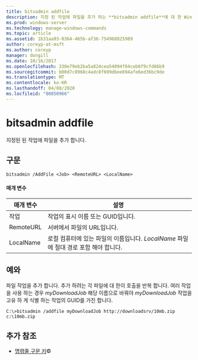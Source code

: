 ```yaml
---
title: bitsadmin addfile
description: 지정 된 작업에 파일을 추가 하는 **bitsadmin addfile**에 대 한 Windows 명령 항목입니다.
ms.prod: windows-server
ms.technology: manage-windows-commands
ms.topic: article
ms.assetid: 1b31aa93-0364-465b-af36-754968825989
author: coreyp-at-msft
ms.author: coreyp
manager: dongill
ms.date: 10/16/2017
ms.openlocfilehash: 330e79eb2ba5a824cea54094f64ceb6f9cfd66b9
ms.sourcegitcommit: b00d7c8968c4adc8f699dbee694afe6ed36bc9de
ms.translationtype: MT
ms.contentlocale: ko-KR
ms.lasthandoff: 04/08/2020
ms.locfileid: "80850966"
---
```

# <a name="bitsadmin-addfile"></a>bitsadmin addfile

지정된 된 작업에 파일을 추가 합니다.

## <a name="syntax"></a>구문

```
bitsadmin /AddFile <Job> <RemoteURL> <LocalName>
```

#### <a name="parameters"></a>매개 변수

| 매개 변수 | 설명 |
| --------- | ----------- |
| 작업 | 작업의 표시 이름 또는 GUID입니다. |
| RemoteURL | 서버에서 파일의 URL입니다. |
| LocalName | 로컬 컴퓨터에 있는 파일의 이름입니다. *LocalName* 파일에 절대 경로 포함 해야 합니다. |

## <a name="examples"></a><a name=BKMK_examples></a>예와

파일 작업을 추가 합니다. 추가 하려는 각 파일에 대 한이 호출을 반복 합니다. 여러 작업을 사용 하는 경우 *myDownloadJob* 해당 이름으로 바꿔야 *myDownloadJob* 작업을 고유 하 게 식별 하는 작업의 GUID를 가진 합니다.

```
C:\>bitsadmin /addfile myDownloadJob http://downloadsrv/10mb.zip c:\10mb.zip
```

## <a name="additional-references"></a>추가 참조

- [명령줄 구문 키](command-line-syntax-key.md)&copy;
